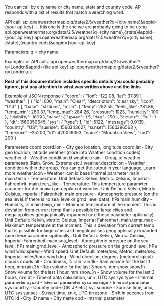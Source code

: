 You can call by city name or city name, state and country code. API responds with a list of results that match a searching word.

API call:
api.openweathermap.org/data/2.5/weather?q={city name}&appid={your api key} -- this one is the one we are probably going to be using
api.openweathermap.org/data/2.5/weather?q={city name},{state}&appid={your api key}
api.openweathermap.org/data/2.5/weather?q={city name},{state},{country code}&appid={your api key}
 
Parameters:
q = city name
 
Examples of API calls:
api.openweathermap.org/data/2.5/weather?q=London&appid={the api key}
api.openweathermap.org/data/2.5/weather?q=London,uk

**Rest of this documentation includes specific details you could probably ignore, just pay attention to what was written above and the links.**

Example of JSON response
{
  "coord": {
    "lon": -122.08,
    "lat": 37.39
  },
  "weather": [
    {
      "id": 800,
      "main": "Clear",
      "description": "clear sky",
      "icon": "01d"
    }
  ],
  "base": "stations",
  "main": {
    "temp": 282.55,
    "feels_like": 281.86,
    "temp_min": 280.37,
    "temp_max": 284.26,
    "pressure": 1023,
    "humidity": 100
  },
  "visibility": 16093,
  "wind": {
    "speed": 1.5,
    "deg": 350
  },
  "clouds": {
    "all": 1
  },
  "dt": 1560350645,
  "sys": {
    "type": 1,
    "id": 5122,
    "message": 0.0139,
    "country": "US",
    "sunrise": 1560343627,
    "sunset": 1560396563
  },
  "timezone": -25200,
  "id": 420006353,
  "name": "Mountain View",
  "cod": 200
}


Parameters
coord
    coord.lon - City geo location, longitude
    coord.lat - City geo location, latitude
weather (more info Weather condition codes)
    weather.id - Weather condition id
    weather.main - Group of weather parameters (Rain, Snow, Extreme etc.)
    weather.description - Weather condition within the group. You can get the output in your language. Learn more
    weather.icon - Weather icon id
base Internal parameter
main
    main.temp - Temperature. Unit Default: Kelvin, Metric: Celsius, Imperial: Fahrenheit.
    main.feels_like - Temperature. This temperature parameter accounts for the human perception of weather. Unit Default: Kelvin, Metric: Celsius, Imperial: Fahrenheit.
    main.pressure - Atmospheric pressure (on the sea level, if there is no sea_level or grnd_level data), hPa
    main.humidity - Humidity, %
    main.temp_min - Minimum temperature at the moment. This is deviation from current temp that is possible for large cities and megalopolises geographically expanded (use these parameter optionally). Unit Default: Kelvin, Metric: Celsius, Imperial: Fahrenheit.
    main.temp_max - Maximum temperature at the moment. This is deviation from current temp that is possible for large cities and megalopolises geographically expanded (use these parameter optionally). Unit Default: Kelvin, Metric: Celsius, Imperial: Fahrenheit.
    main.sea_level - Atmospheric pressure on the sea level, hPa
    main.grnd_level - Atmospheric pressure on the ground level, hPa
wind
    wind.speed - Wind speed. Unit Default: meter/sec, Metric: meter/sec, Imperial: miles/hour.
    wind.deg - Wind direction, degrees (meteorological)
clouds
    clouds.all - Cloudiness, %
rain
    rain.1h - Rain volume for the last 1 hour, mm
    rain.3h  -Rain volume for the last 3 hours, mm
snow
    snow.1h - Snow volume for the last 1 hour, mm
    snow.3h - Snow volume for the last 3 hours, mm
dt - Time of data calculation, unix, UTC
sys
    sys.type - Internal parameter
    sys.id - Internal parameter
    sys.message - Internal parameter
    sys.country - Country code (GB, JP etc.)
    sys.sunrise - Sunrise time, unix, UTC
    sys.sunset - Sunset time, unix, UTC
timezone - Shift in seconds from UTC
id - City ID
name - City name
cod - Internal parameter

